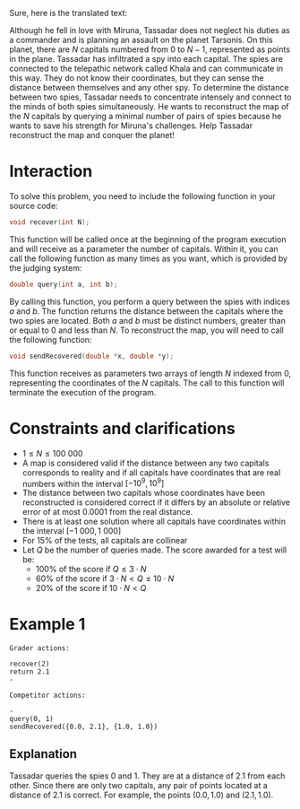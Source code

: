 Sure, here is the translated text:

Although he fell in love with Miruna, Tassadar does not neglect his duties as a commander and is planning an assault on the planet Tarsonis. On this planet, there are $N$ capitals numbered from $0$ to $N-1$, represented as points in the plane. Tassadar has infiltrated a spy into each capital. The spies are connected to the telepathic network called Khala and can communicate in this way. They do not know their coordinates, but they can sense the distance between themselves and any other spy.
To determine the distance between two spies, Tassadar needs to concentrate intensely and connect to the minds of both spies simultaneously. He wants to reconstruct the map of the $N$ capitals by querying a minimal number of pairs of spies because he wants to save his strength for Miruna's challenges.
Help Tassadar reconstruct the map and conquer the planet!

# Interaction

To solve this problem, you need to include the following function in your source code:

```cpp
void recover(int N);
```

This function will be called once at the beginning of the program execution and will receive as a parameter the number of capitals. Within it, you can call the following function as many times as you want, which is provided by the judging system:

```cpp
double query(int a, int b);
```

By calling this function, you perform a query between the spies with indices $a$ and $b$. The function returns the distance between the capitals where the two spies are located. Both $a$ and $b$ must be distinct numbers, greater than or equal to $0$ and less than $N$. To reconstruct the map, you will need to call the following function:

```cpp
void sendRecovered(double *x, double *y);
```

This function receives as parameters two arrays of length $N$ indexed from $0$, representing the coordinates of the $N$ capitals. The call to this function will terminate the execution of the program.

# Constraints and clarifications

* $1 \leq N \leq 100\ 000$
* A map is considered valid if the distance between any two capitals corresponds to reality and if all capitals have coordinates that are real numbers within the interval $[-10^9, 10^9]$
* The distance between two capitals whose coordinates have been reconstructed is considered correct if it differs by an absolute or relative error of at most $0.0001$ from the real distance.
* There is at least one solution where all capitals have coordinates within the interval $[-1\ 000, 1\ 000]$
* For $15\%$ of the tests, all capitals are collinear
* Let $Q$ be the number of queries made. The score awarded for a test will be:
    * $100\%$ of the score if $Q \leq 3 \cdot N$
    * $60\%$ of the score if $3 \cdot N < Q \leq 10 \cdot N$
    * $20\%$ of the score if $10 \cdot N < Q$

# Example 1

`Grader actions:`
```
recover(2)
return 2.1
-
```

`Competitor actions:`
```
-
query(0, 1)
sendRecovered({0.0, 2.1}, {1.0, 1.0})
```

## Explanation

Tassadar queries the spies $0$ and $1$. They are at a distance of $2.1$ from each other. Since there are only two capitals, any pair of points located at a distance of $2.1$ is correct. For example, the points $(0.0, 1.0)$ and $(2.1, 1.0)$.